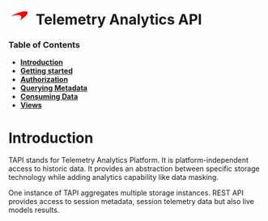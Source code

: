 # ![logo](/docs/branding.bmp) Telemetry Analytics API

### Table of Contents
- [**Introduction**](/README.md)<br>
- [**Getting started**](/docs/GettingStarted.md)<br>
- [**Authorization**](/docs/Authorization.md)<br>
- [**Querying Metadata**](/docs/Metadata.md)<br>
- [**Consuming Data**](/docs/ConsumingData.md)<br>
- [**Views**](/docs/Views.md)<br>


# Introduction

TAPI stands for Telemetry Analytics Platform. It is platform-independent access to historic data. It provides an abstraction between specific storage technology while adding analytics capability like data masking.

One instance of TAPI aggregates multiple storage instances. REST API provides access to session metadata, session telemetry data but also live models results.

[](/docs/TapiDiagram.png)


